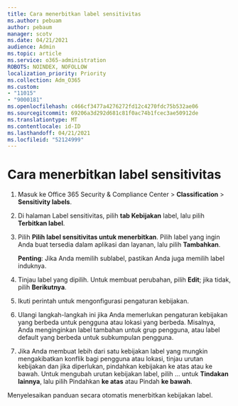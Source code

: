 ```yaml
---
title: Cara menerbitkan label sensitivitas
ms.author: pebuam
author: pebaum
manager: scotv
ms.date: 04/21/2021
audience: Admin
ms.topic: article
ms.service: o365-administration
ROBOTS: NOINDEX, NOFOLLOW
localization_priority: Priority
ms.collection: Adm_O365
ms.custom:
- "11015"
- "9000181"
ms.openlocfilehash: c466cf3477a4276272fd12c4270fdc75b532ae06
ms.sourcegitcommit: 69206a3d292d681c81f0ac74b1fcec3ae50912de
ms.translationtype: MT
ms.contentlocale: id-ID
ms.lasthandoff: 04/21/2021
ms.locfileid: "52124999"
---
```

# <a name="how-to-publish-a-sensitivity-label"></a>Cara menerbitkan label sensitivitas

1. Masuk ke Office 365 Security & Compliance Center > **Classification**  >  **Sensitivity labels**.

1. Di halaman Label sensitivitas, pilih **tab Kebijakan** label, lalu pilih **Terbitkan label**.

1. Pilih **Pilih label sensitivitas untuk menerbitkan**. Pilih label yang ingin Anda buat tersedia dalam aplikasi dan layanan, lalu pilih **Tambahkan**.

    **Penting**: Jika Anda memilih sublabel, pastikan Anda juga memilih label induknya.

1. Tinjau label yang dipilih. Untuk membuat perubahan, pilih **Edit**; jika tidak, pilih **Berikutnya**.

1. Ikuti perintah untuk mengonfigurasi pengaturan kebijakan.

1. Ulangi langkah-langkah ini jika Anda memerlukan pengaturan kebijakan yang berbeda untuk pengguna atau lokasi yang berbeda. Misalnya, Anda menginginkan label tambahan untuk grup pengguna, atau label default yang berbeda untuk subkumpulan pengguna.

1. Jika Anda membuat lebih dari satu kebijakan label yang mungkin mengakibatkan konflik bagi pengguna atau lokasi, tinjau urutan kebijakan dan jika diperlukan, pindahkan kebijakan ke atas atau ke bawah. Untuk mengubah urutan kebijakan label, pilih ... untuk **Tindakan** **lainnya**, lalu pilih Pindahkan **ke atas** atau Pindah **ke bawah**.

Menyelesaikan panduan secara otomatis menerbitkan kebijakan label.